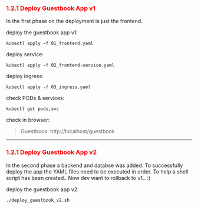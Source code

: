 ### <font color='red'> 1.2.1 Deploy Guestbook App v1</font>
In the first phase on the deployment is just the frontend.

deploy the guestbook app v1:
```
kubectl apply -f 01_frontend.yaml
```
deploy service:
```
kubectl apply -f 02_frontend-service.yaml
```
deploy ingress:
```
kubectl apply -f 03_ingress.yaml
```
check PODs & services:
```
kubectl get pods,svc
```
check in browser:

> Guestbook: http://localhost/guestbook
--- 


### <font color='red'> 1.2.1 Deploy Guestbook App v2</font>
In the second phase a backend and databse was added. To successfully deploy the app the YAML files need to be 
executed in order.  To help a shell script has been created..  Now dev want to rollback to v1..  :)

deploy the guestbook app v2:
```
./deploy_guestbook_v2.sh
```